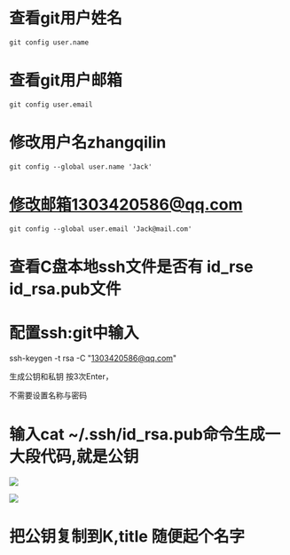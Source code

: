 # 查看git用户姓名

```
git config user.name
```

# 查看git用户邮箱

```
git config user.email
```

# 修改用户名zhangqilin

```
git config --global user.name 'Jack'
```

# 修改邮箱1303420586@qq.com

```
git config --global user.email 'Jack@mail.com'
```

# 查看C盘本地ssh文件是否有 id_rse id_rsa.pub文件

# 配置ssh:git中输入

ssh-keygen -t rsa -C "1303420586@qq.com"

生成公钥和私钥
按3次Enter，

不需要设置名称与密码

# 输入cat ~/.ssh/id_rsa.pub命令生成一大段代码,就是公钥

![](https://ae01.alicdn.com/kf/H1863ea94cef24fdead4bcc1ff44ed3dcp.jpg)

![](https://ae01.alicdn.com/kf/H1db9bdbb819549b6b8e8c7f1d35d5e865.jpg)

# 把公钥复制到K,title 随便起个名字